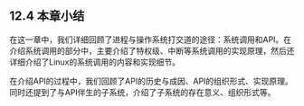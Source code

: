 ## 12.4 本章小结

在这一章中，我们详细回顾了进程与操作系统打交道的途径：系统调用和API。在介绍系统调用的部分中，主要介绍了特权级、中断等系统调用的实现原理，然后还详细介绍了Linux的系统调用的内容和实现细节。

在介绍API的过程中，我们回顾了API的历史与成因、API的组织形式、实现原理。同时还提到了与API伴生的子系统，介绍了子系统的存在意义、组织形式等。
